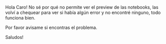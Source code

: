 Hola Caro! No sé por qué no permite ver el preview de las notebooks, las volví a chequear para ver si había algún error y no encontré ninguno, todo funciona bien.

Por favor avisame  si encontras el problema.

Saludos!
